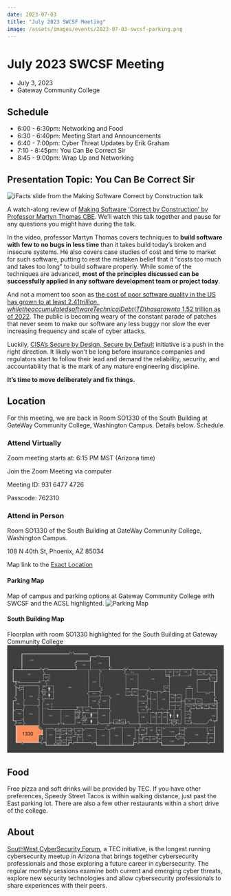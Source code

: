 ```yaml
---
date: 2023-07-03
title: "July 2023 SWCSF Meeting"
image: /assets/images/events/2023-07-03-swcsf-parking.png
---
```


# July 2023 SWCSF Meeting

- July 3, 2023
- Gateway Community College

## Schedule
- 6:00 - 6:30pm: Networking and Food
- 6:30 - 6:40pm: Meeting Start and Announcements
- 6:40 - 7:00pm: Cyber Threat Updates by Erik Graham
- 7:10 - 8:45pm: You Can Be Correct Sir
- 8:45 - 9:00pm: Wrap Up and Networking

## Presentation Topic: You Can Be Correct Sir

![iFacts slide from the Making Software Correct by Construction talk](/assets/images/events/2023_07_03_swcsf.png)

A watch-along review of [Making Software ‘Correct by Construction’ by Professor Martyn Thomas CBE](https://www.youtube.com/watch?v=03mUs5NlT6U). We’ll watch this talk together and pause for any questions you might have during the talk.

In the video, professor Martyn Thomas covers techniques to **build software with few to no bugs in less time** than it takes build today’s broken and insecure systems. He also covers case studies of cost and time to market for such software, putting to rest the mistaken belief that it “costs too much and takes too long” to build software properly. While some of the techniques are advanced, **most of the principles discussed can be successfully applied in any software development team or project today**.

And not a moment too soon as [the cost of poor software quality in the US has grown to at least $2.41 trillion, while the accumulated software Technical Debt (TD) has grown to ~$1.52 trillion as of 2022](https://www.it-cisq.org/the-cost-of-poor-quality-software-in-the-us-a-2022-report/). The public is becoming weary of the constant parade of patches that never seem to make our software any less buggy nor slow the ever increasing frequency and scale of cyber attacks.

Luckily, [CISA’s Secure by Design, Secure by Default](https://www.cisa.gov/securebydesign) initiative is a push in the right direction. It likely won’t be long before insurance companies and regulators start to follow their lead and demand the reliability, security, and accountability that is the mark of any mature engineering discipline.

**It’s time to move deliberately and fix things.**

## Location

For this meeting, we are back in Room SO1330 of the South Building at GateWay Community College, Washington Campus. Details below.
Schedule

### Attend Virtually

Zoom meeting starts at: 6:15 PM MST (Arizona time)

Join the Zoom Meeting via computer

Meeting ID: 931 6477 4726 

Passcode: 762310



### Attend in Person

Room SO1330 of the South Building at GateWay Community College, Washington Campus.

108 N 40th St,
Phoenix, AZ 85034

Map link to the [Exact Location](https://www.google.com/maps/place/South+Building/@33.4484729,-111.9984009,19z/data=!3m1!4b1!4m6!3m5!1s0x872b0e87ca3e5fc9:0xf58ab1600bd355fc!8m2!3d33.4484729!4d-111.9977572!16s%2Fg%2F1hdzm1g1l?shorturl=1)
#### Parking Map
Map of campus and parking options at Gateway Community College with SWCSF and the ACSL highlighted.
![Parking Map](/assets/images/events/2023-07-03-swcsf-parking.png)

#### South Building Map
Floorplan with room SO1330 highlighted for the South Building at Gateway Community College
![Building Map](docs/assets/images/events/2023-07-03-swcsf-south-building-map.png)

## Food

Free pizza and soft drinks will be provided by TEC. If you have other preferences, Speedy Street Tacos is within walking distance, just past the East parking lot. There are also a few other restaurants within a short drive of the college.

## About
[SouthWest CyberSecurity Forum](https://swcsf.org/), a TEC initiative, is the longest running cybersecurity meetup in Arizona that brings together cybersecurity professionals and those exploring a future career in cybersecurity. The regular monthly sessions examine both current and emerging cyber threats, explore new security technologies and allow cybersecurity professionals to share experiences with their peers.


